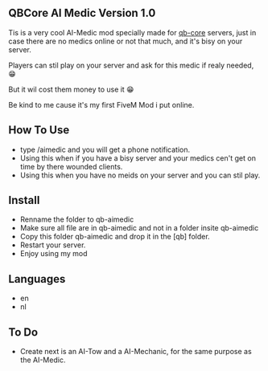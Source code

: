 ## QBCore AI Medic Version 1.0
Tis is a very cool AI-Medic mod specially made for [qb-core](https://github.com/qbcore-framework/qb-core) servers, 
just in case there are no medics online or not that much, and it's bisy on your server.

Players can stil play on your server and ask for this medic if realy needed, 😁 

But it wil cost them money to use it 😁

Be kind to me cause it's my first FiveM Mod i put online.

## How To Use
- type /aimedic and you will get a phone notification.
- Using this when if you have a bisy server and your medics cen't get on time by there wounded clients.
- Using this when you have no meids on your server and you can stil play.


## Install
- Renname the folder to qb-aimedic
- Make sure all file are in qb-aimedic and not in a folder insite qb-aimedic
- Copy this folder qb-aimedic and drop it in the [qb] folder.
- Restart your server.
- Enjoy using my mod

## Languages
- en
- nl

## To Do
- Create next is an AI-Tow and a AI-Mechanic, for the same purpose as the AI-Medic.
